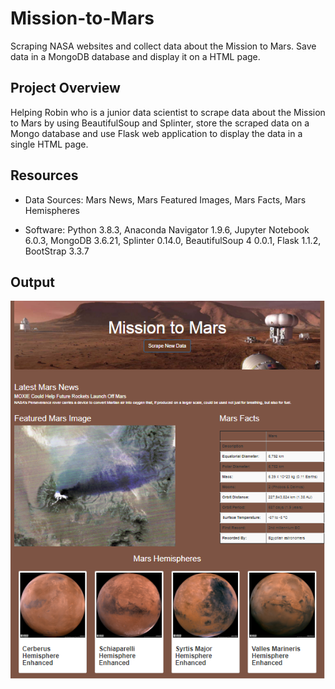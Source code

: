 # Mission-to-Mars
Scraping NASA websites and collect data about the Mission to Mars. Save data in a MongoDB database and display it on a HTML page.

## Project Overview

Helping Robin who is a junior data scientist to scrape data about the Mission to Mars by using BeautifulSoup and Splinter, store the scraped data on a Mongo database and use Flask web application to display the data in a single HTML page.
 

## Resources

 - Data Sources: Mars News, Mars Featured Images, Mars Facts, Mars Hemispheres

 - Software: Python 3.8.3, Anaconda Navigator 1.9.6, Jupyter Notebook 6.0.3, MongoDB 3.6.21, Splinter 0.14.0, BeautifulSoup 4 0.0.1, Flask 1.1.2, BootStrap 3.3.7

##  Output

![](https://github.com/Nazanin-hub/Mission-to-Mars/blob/main/Mission-to-Mars.png)
